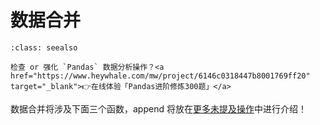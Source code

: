 # 数据合并



```{admonition} 在线刷题
:class: seealso

检查 or 强化 `Pandas` 数据分析操作？<a href="https://www.heywhale.com/mw/project/6146c0318447b8001769ff20" target="_blank">👉在线体验「Pandas进阶修炼300题」</a>
```

数据合并将涉及下面三个函数，append 将放在[更多未提及操作](../chapter9/append.ipynb)中进行介绍！

```{tableofcontents}
```
